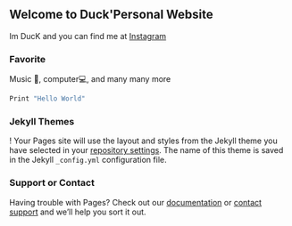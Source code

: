 ## Welcome to Duck'Personal Website

Im DucK and you can find me at [Instagram](https://Instagram.com/_ming.duck)


### Favorite

Music 🎵, computer💻, and many many more

```Python
Print "Hello World"
```

### Jekyll Themes
!
Your Pages site will use the layout and styles from the Jekyll theme you have selected in your [repository settings](https://github.com/duckOngu/duck/settings/pages). The name of this theme is saved in the Jekyll `_config.yml` configuration file.

### Support or Contact

Having trouble with Pages? Check out our [documentation](https://docs.github.com/categories/github-pages-basics/) or [contact support](https://support.github.com/contact) and we’ll help you sort it out.
